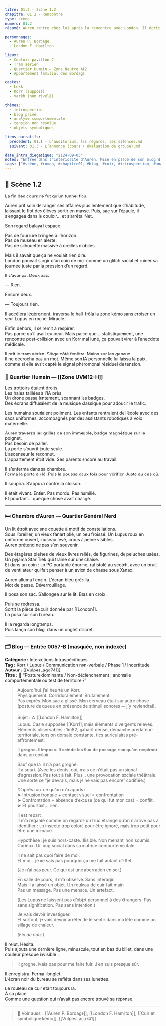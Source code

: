 ```yaml
---
titre: 01.2 - Scène 1.2
chapitre: 01.2 - Rencontre
type: scène
numéro: 01.2
résumé: Auren rentre chez lui après la rencontre avec London. Il écrit une entrée masquée sur son blog et analyse l’événement en détail.

personnages:
  - Auren P. Bordage
  - London F. Hamilton

lieux:
  - Couloir pavillon C
  - Tram aérien
  - Quartier Humain — Zone Neutre A12
  - Appartement familial des Bordage

castes:
  - Lekk
  - Korr (supposé)
  - Varkh (non révélé)

thèmes:
  - introspection
  - blog privé
  - analyse comportementale
  - tension non résolue
  - objets symboliques

liens_narratifs:
  précédent: 01.1 - L’auditorium, les regards, les silences.md
  suivant: 01.3 - L’annonce (cours + évaluation de groupe).md

date_intra_diegetique: "2124-09-05"
notes: "Entrée dans l’intériorité d’Auren. Mise en place de son blog d’analyse. L’objet laissé par London devient le premier totem de leur lien implicite. Scène capitale pour poser la voix intérieure d’Auren."
tags: ["#scène, #roman, #chapitre01, #blog, #cuir, #introspection, #analyse, #relation_naissante"]
---
```


## 📝 Scène 1.2

La fin des cours ne fut qu’un tunnel flou.

Auren prit soin de ranger ses affaires plus lentement que d’habitude, laissant le flot des élèves sortir en masse. Puis, sac sur l’épaule, il s’engagea dans le couloir… et s’arrêta. Net.

Son regard balaya l’espace.

Pas de fourrure bringée à l’horizon.  
Pas de museau en alerte.  
Pas de silhouette massive à oreilles mobiles.

Mais il savait que ça ne voulait rien dire.  
London pouvait surgir d’un coin de mur comme un glitch social et ruiner sa journée juste par la pression d’un regard.

Il s’avança. Deux pas.

— Rien.

Encore deux.

— Toujours rien.

Il accéléra légèrement, traversa le hall, frôla la zone kémo sans croiser un seul Lupus en rogne. Miracle.

Enfin dehors, il se remit à respirer.  
Pas parce qu’il avait eu peur. Mais parce que... statistiquement, une rencontre post-collision avec un Korr mal luné, ça pouvait virer à l’anecdote médicale.

Il prit le tram aérien. Siège côté fenêtre. Mains sur les genoux.  
Il ne décrocha pas un mot. Même son IA personnelle lui laissa la paix, comme si elle avait capté le signal phéromonal résiduel de tension.

### 📍 Quartier Humain — [[Zone UVM12-H]]

Les trottoirs étaient droits.  
Les haies taillées à l’IA près.  
Un drone passa lentement, scannant les badges.  
Des écrans diffusaient de la musique classique pour adoucir le trafic.

Les humains souriaient poliment. Les enfants rentraient de l’école avec des sacs uniformes, accompagnés par des assistants robotiques à voix maternelle.

Auren traversa les grilles de son immeuble, badge magnétique sur le poignet.  
Pas besoin de parler.  
La porte s’ouvrit toute seule.  
L’ascenseur le reconnut.  
L’appartement était vide. Ses parents encore au travail.

Il s’enferma dans sa chambre.  
Ferma la porte à clé. Puis la poussa deux fois pour vérifier. Juste au cas où.

Il soupira. S’appuya contre la cloison.

Il était vivant. Entier. Pas mordu. Pas humilié.  
Et pourtant... quelque chose avait changé.

---

### 🛏️ Chambre d’Auren — Quartier Général Nerd

Un lit étroit avec une couette à motif de constellations.  
Sous l’oreiller, un vieux fanart plié, un peu froissé. Un Lupus roux en uniforme ouvert, museau levé, crocs à peine visibles.  
Auren prétend ne pas s’en souvenir.

Des étagères pleines de vieux livres reliés, de figurines, de peluches usées.  
Un pyjama Star Trek qui traîne sur une chaise.  
Et dans un coin : un PC portable énorme, rafistolé au scotch, avec un bruit de ventilateur qui fait penser à un avion de chasse sous Xanax.

Auren alluma l’engin. L’écran bleu grésilla.  
Mot de passe. Déverrouillage.

Il posa son sac. S’allongea sur le lit. Bras en croix.

Puis se redressa.  
Sortit la pièce de cuir donnée par [[London]].  
La posa sur son bureau.

Il la regarda longtemps.  
Puis lança son blog, dans un onglet discret.

---

### 🗂️ Blog — Entrée 0057-B (masquée, non indexée)

**Catégorie :** Interactions Intraspécifiques  
**Tag :** Korr / Lupus / Communication non-verbale / Phase 1 / Incertitude  
**Auteur :** [[VulpesLago741]]  
**Titre :** 📎 “Posture dominante / Non-déclenchement : anomalie comportementale ou test de territoire ?”

> Aujourd’hui, j’ai heurté un Korr.  
> Physiquement. Corridoralement. Brutalement.  
> Pas exprès. Mon sac a glissé. Mon cerveau était sur autre chose (posture de queue en présence de stimuli sonores — j’y reviendrai).  
>
> Sujet : 🜂 [[London F. Hamilton]]  
> Lupus. Caste supposée [[Korr]], mais éléments divergents relevés.  
> Éléments observables : 1m82, gabarit dense, démarche prédateur-territoriale, tension dorsale constante, tics auriculaires pré-affrontement.  
>
> Il grogne. Il impose. Il scinde les flux de passage rien qu’en respirant dans un couloir.  
>
> Sauf que là, il n’a pas grogné.  
> Il a souri. (Avec les dents, oui, mais ce n’était pas un signal d’agression. Pas tout à fait. Plus… une provocation sociale théâtrale. Une sorte de "je devrais, mais je ne vais pas encore" codifiée.)  
>
> D’après tout ce qu’on m’a appris :  
> ➤ Intrusion frontale + contact visuel = confrontation.  
> ➤ Confrontation + absence d’excuse (ce qui fut mon cas) = conflit.  
> ➤ Et pourtant… rien.  
>
> Il est reparti.  
> Il m’a regardé comme on regarde un truc étrange qu’on n’arrive pas à identifier : un insecte trop coloré pour être ignoré, mais trop petit pour être une menace.  
>
> Hypothèse : je suis hors-caste. Illisible. Non menant, non soumis. Curieux. Un bug social dans sa matrice comportementale.  
>
> Il ne sait pas quoi faire de moi.  
> Et moi… je ne sais pas pourquoi ça me fait autant d’effet.  
>
> (Je n’ai pas peur. Ce qui est une aberration en soi.)  
>
> En salle de cours, il m’a observé. Sans interagir.  
> Mais il a laissé un objet. Un rouleau de cuir fait main.  
> Pas un message. Pas une menace. Un artefact.  
>
> (Les Lupus ne laissent pas d’objet personnel à des étrangers. Pas sans signification. Pas sans intention.)  
>
> Je vais devoir investiguer.  
> Et surtout, je vais devoir arrêter de le sentir dans ma tête comme un sillage de chaleur.  
>
> *(Fin de note.)*

Il relut. Hésita.  
Puis ajouta une dernière ligne, minuscule, tout en bas du billet, dans une couleur presque invisible :

> Il grogne. Mais pas pour me faire fuir. J’en suis presque sûr.

Il enregistra. Ferma l’onglet.  
L’écran noir du bureau se refléta dans ses lunettes.

Le rouleau de cuir était toujours là.  
À sa place.  
Comme une question qui n’avait pas encore trouvé sa réponse.

---

> 🔗 Voir aussi : [[Auren P. Bordage]], [[London F. Hamilton]], [[Cuir et symbolique kémo]], [[VulpesLago741]]
